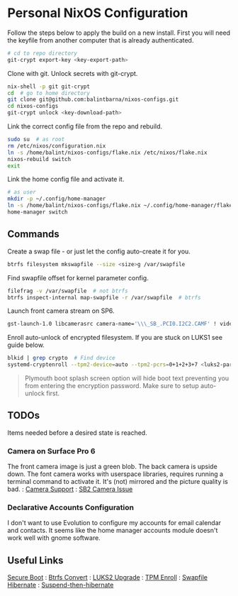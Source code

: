 # Personal NixOS Configuration

Follow the steps below to apply the build on a new install. First you will need the keyfile from another computer that is already authenticated.

```bash
# cd to repo directory
git-crypt export-key <key-export-path>
```

Clone with git.
Unlock secrets with git-crypt.

```bash
nix-shell -p git git-crypt
cd  # go to home directory
git clone git@github.com:balintbarna/nixos-configs.git
cd nixos-configs
git-crypt unlock <key-download-path>
```

Link the correct config file from the repo and rebuild.

```bash
sudo su  # as root
rm /etc/nixos/configuration.nix
ln -s /home/balint/nixos-configs/flake.nix /etc/nixos/flake.nix
nixos-rebuild switch
exit
```

Link the home config file and activate it.

```bash
# as user
mkdir -p ~/.config/home-manager
ln -s /home/balint/nixos-configs/flake.nix ~/.config/home-manager/flake.nix
home-manager switch
```


## Commands

Create a swap file - or just let the config auto-create it for you.

```bash
btrfs filesystem mkswapfile --size <size>g /var/swapfile
```

Find swapfile offset for kernel parameter config.

```bash
filefrag -v /var/swapfile  # not btrfs
btrfs inspect-internal map-swapfile -r /var/swapfile  # btrfs
```

Launch front camera stream on SP6.

```bash
gst-launch-1.0 libcamerasrc camera-name='\\\_SB_.PCI0.I2C2.CAMF' ! videoconvert ! v4l2sink device=/dev/video0
```

Enroll auto-unlock of encrypted filesystem.
If you are stuck on LUKS1 see guide below.

```bash
blkid | grep crypto  # Find device
systemd-cryptenroll --tpm2-device=auto --tpm2-pcrs=0+1+2+3+7 <luks2-partition>  # Enroll
```

> Plymouth boot splash screen option will hide boot text preventing you from entering the encryption password. Make sure to setup auto-unlock first.


## TODOs

Items needed before a desired state is reached.


### Camera on Surface Pro 6

The front camera image is just a green blob. The back camera is upside down. The font camera works with userspace libraries, requires running a terminal command to activate it. It's (not) mirrored and the picture quality is bad.
:
[Camera Support](https://github.com/linux-surface/linux-surface/wiki/Camera-Support#module-ids-and-sensor-mappings)
:
[SB2 Camera Issue](https://github.com/NixOS/nixos-hardware/issues/523)


### Declarative Accounts Configuration

I don't want to use Evolution to configure my accounts for email calendar and contacts. It seems like the home manager accounts module doesn't work well with gnome software.


## Useful Links

[Secure Boot](https://github.com/nix-community/lanzaboote/blob/master/docs/QUICK_START.md)
:
[Btrfs Convert](https://archive.kernel.org/oldwiki/btrfs.wiki.kernel.org/index.php/Conversion_from_Ext3/4_and_ReiserFS.html)
:
[LUKS2 Upgrade](https://gist.github.com/Edu4rdSHL/8f97eb1bab454fb2b348f1167cee7cd2)
:
[TPM Enroll](https://discourse.nixos.org/t/full-disk-encryption-tpm2/29454)
:
[Swapfile Hibernate](https://discourse.nixos.org/t/is-it-possible-to-hibernate-with-swap-file/2852/3)
:
[Suspend-then-hibernate](https://discourse.nixos.org/t/suspend-then-hibernate/31953/6)
